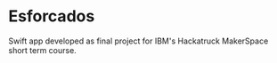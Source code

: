 # Esforcados
Swift app developed as final project for IBM's Hackatruck MakerSpace short term course.
